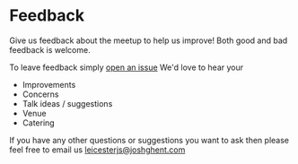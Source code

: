 # Feedback
Give us feedback about the meetup to help us improve! Both good and bad feedback is welcome.

To leave feedback simply [open an issue](https://github.com/leicesterjs/feedback/issues/new)
We'd love to hear your
- Improvements
- Concerns
- Talk ideas / suggestions
- Venue
- Catering

If you have any other questions or suggestions you want to ask then please feel free to email us [leicesterjs@joshghent.com](leicesterjs@joshghent.com)
